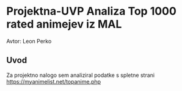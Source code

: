 # Projektna-UVP Analiza Top 1000 rated animejev iz MAL
Avtor: Leon Perko
## Uvod
Za projektno nalogo sem analiziral podatke s spletne strani https://myanimelist.net/topanime.php